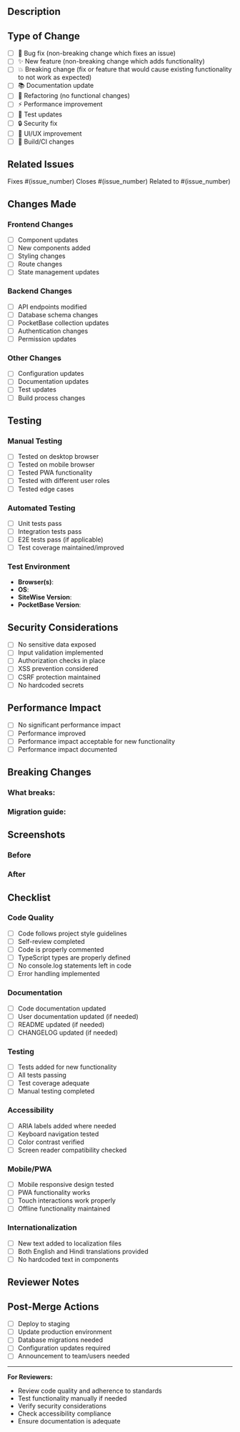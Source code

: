 ## Description

<!-- Provide a brief description of the changes in this PR -->

## Type of Change

<!-- Mark the relevant option with an "x" -->

- [ ] 🐛 Bug fix (non-breaking change which fixes an issue)
- [ ] ✨ New feature (non-breaking change which adds functionality)
- [ ] 💥 Breaking change (fix or feature that would cause existing functionality to not work as expected)
- [ ] 📚 Documentation update
- [ ] 🔧 Refactoring (no functional changes)
- [ ] ⚡ Performance improvement
- [ ] 🧪 Test updates
- [ ] 🔒 Security fix
- [ ] 🎨 UI/UX improvement
- [ ] 🔨 Build/CI changes

## Related Issues

<!-- Link to related issues -->
Fixes #(issue_number)
Closes #(issue_number)
Related to #(issue_number)

## Changes Made

<!-- Detailed description of changes -->

### Frontend Changes
- [ ] Component updates
- [ ] New components added
- [ ] Styling changes
- [ ] Route changes
- [ ] State management updates

### Backend Changes
- [ ] API endpoints modified
- [ ] Database schema changes
- [ ] PocketBase collection updates
- [ ] Authentication changes
- [ ] Permission updates

### Other Changes
- [ ] Configuration updates
- [ ] Documentation updates
- [ ] Test updates
- [ ] Build process changes

## Testing

<!-- Describe the testing you've done -->

### Manual Testing
- [ ] Tested on desktop browser
- [ ] Tested on mobile browser
- [ ] Tested PWA functionality
- [ ] Tested with different user roles
- [ ] Tested edge cases

### Automated Testing
- [ ] Unit tests pass
- [ ] Integration tests pass
- [ ] E2E tests pass (if applicable)
- [ ] Test coverage maintained/improved

### Test Environment
- **Browser(s)**: 
- **OS**: 
- **SiteWise Version**: 
- **PocketBase Version**: 

## Security Considerations

<!-- Address any security implications -->

- [ ] No sensitive data exposed
- [ ] Input validation implemented
- [ ] Authorization checks in place
- [ ] XSS prevention considered
- [ ] CSRF protection maintained
- [ ] No hardcoded secrets

## Performance Impact

<!-- Describe any performance implications -->

- [ ] No significant performance impact
- [ ] Performance improved
- [ ] Performance impact acceptable for new functionality
- [ ] Performance impact documented

## Breaking Changes

<!-- If this is a breaking change, describe what breaks and how to migrate -->

### What breaks:

### Migration guide:

## Screenshots

<!-- Add screenshots for UI changes -->

### Before
<!-- Screenshot of old behavior -->

### After
<!-- Screenshot of new behavior -->

## Checklist

<!-- Verify these items before requesting review -->

### Code Quality
- [ ] Code follows project style guidelines
- [ ] Self-review completed
- [ ] Code is properly commented
- [ ] TypeScript types are properly defined
- [ ] No console.log statements left in code
- [ ] Error handling implemented

### Documentation
- [ ] Code documentation updated
- [ ] User documentation updated (if needed)
- [ ] README updated (if needed)
- [ ] CHANGELOG updated (if needed)

### Testing
- [ ] Tests added for new functionality
- [ ] All tests passing
- [ ] Test coverage adequate
- [ ] Manual testing completed

### Accessibility
- [ ] ARIA labels added where needed
- [ ] Keyboard navigation tested
- [ ] Color contrast verified
- [ ] Screen reader compatibility checked

### Mobile/PWA
- [ ] Mobile responsive design tested
- [ ] PWA functionality works
- [ ] Touch interactions work properly
- [ ] Offline functionality maintained

### Internationalization
- [ ] New text added to localization files
- [ ] Both English and Hindi translations provided
- [ ] No hardcoded text in components

## Reviewer Notes

<!-- Any specific areas you'd like reviewers to focus on -->

## Post-Merge Actions

<!-- Any actions needed after merging -->

- [ ] Deploy to staging
- [ ] Update production environment
- [ ] Database migrations needed
- [ ] Configuration updates required
- [ ] Announcement to team/users needed

---

**For Reviewers:**

- Review code quality and adherence to standards
- Test functionality manually if needed
- Verify security considerations
- Check accessibility compliance
- Ensure documentation is adequate